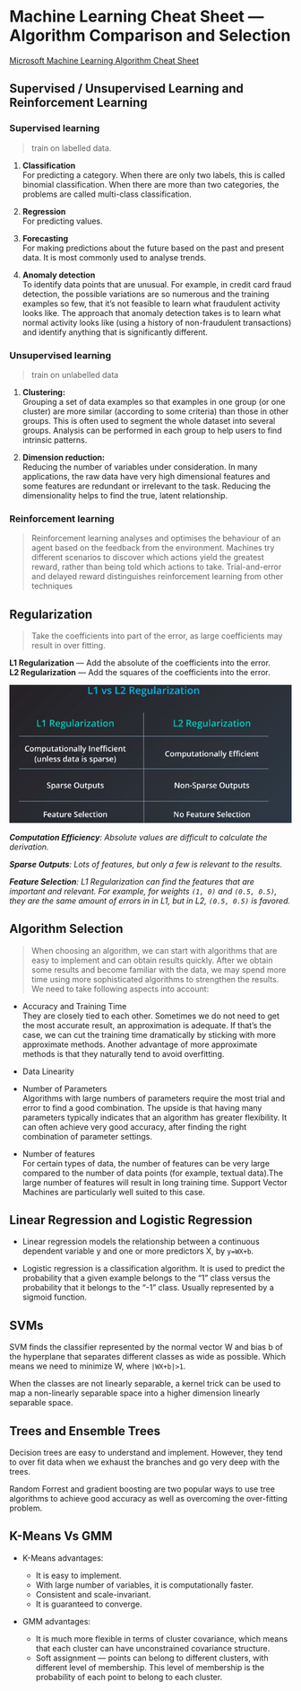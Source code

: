 # Machine Learning Cheat Sheet — Algorithm Comparison and Selection

<a href="https://download.microsoft.com/download/A/6/1/A613E11E-8F9C-424A-B99D-65344785C288/microsoft-machine-learning-algorithm-cheat-sheet-v7.pdf" download>Microsoft Machine Learning Algorithm Cheat Sheet</a>


## Supervised / Unsupervised Learning and Reinforcement Learning

### Supervised learning
> train on labelled data.

1. **Classification** <br />
For predicting a category. When there are only two labels, this is called binomial classification. When there are more than two categories, the problems are called multi-class classification. 

2. **Regression** <br />
For predicting values.

3. **Forecasting** <br />
For making predictions about the future based on the past and present data. It is most commonly used to analyse trends.

4. **Anomaly detection** <br />
To identify data points that are unusual. For example, in credit card fraud detection, the possible variations are so numerous and the training examples so few, that it’s not feasible to learn what fraudulent activity looks like. The approach that anomaly detection takes is to learn what normal activity looks like (using a history of non-fraudulent transactions) and identify anything that is significantly different.

### Unsupervised learning
> train on unlabelled data

1. **Clustering:** <br />
Grouping a set of data examples so that examples in one group (or one cluster) are more similar (according to some criteria) than those in other groups. This is often used to segment the whole dataset into several groups. Analysis can be performed in each group to help users to find intrinsic patterns.

2. **Dimension reduction:** <br />
Reducing the number of variables under consideration. In many applications, the raw data have very high dimensional features and some features are redundant or irrelevant to the task. Reducing the dimensionality helps to find the true, latent relationship. 

### Reinforcement learning
> Reinforcement learning analyses and optimises the behaviour of an agent based on the feedback from the environment. Machines try different scenarios to discover which actions yield the greatest reward, rather than being told which actions to take. Trial-and-error and delayed reward distinguishes reinforcement learning from other techniques

## Regularization
>Take the coefficients into part of the error, as large coefficients may result in over fitting.

**L1 Regularization** — Add the absolute of the coefficients into the error. <br />
**L2 Regularization** — Add the squares of the coefficients into the error.

![alt text](regularization.png) <br />

***Computation Efficiency**: Absolute values are difficult to calculate the derivation. <br />*

***Sparse Outputs**: Lots of features, but only a few is relevant to the results. <br />*

***Feature Selection**: L1 Regularization can find the features that are important and relevant. For example, for weights `(1, 0)` and `(0.5, 0.5)`, they are the same amount of errors in in L1, but in L2, `(0.5, 0.5)` is favored. <br />*

## Algorithm Selection
>When choosing an algorithm, we can start with algorithms that are easy to implement and can obtain results quickly. After we obtain some results and become familiar with the data, we may spend more time using more sophisticated algorithms to strengthen the results. We need to take following aspects into account:

* Accuracy and Training Time <br />
They are closely tied to each other. Sometimes we do not need to get the most accurate result, an approximation is adequate. If that’s the case, we can cut the training time dramatically by sticking with more approximate methods. Another advantage of more approximate methods is that they naturally tend to avoid overfitting.

* Data Linearity <br />

* Number of Parameters <br />
Algorithms with large numbers of parameters require the most trial and error to find a good combination. The upside is that having many parameters typically indicates that an algorithm has greater flexibility. It can often achieve very good accuracy, after finding the right combination of parameter settings.

* Number of features <br />
For certain types of data, the number of features can be very large compared to the number of data points (for example, textual data).The large number of features will result in long training time. Support Vector Machines are particularly well suited to this case.

## Linear Regression and Logistic Regression
* Linear regression models the relationship between a continuous dependent variable y and one or more predictors X, by `y=WX+b`.

* Logistic regression is a classification algorithm. It is used to predict the probability that a given example belongs to the “1” class versus the probability that it belongs to the “-1” class. Usually represented by a sigmoid function.

## SVMs
SVM finds the classifier represented by the normal vector W and bias b of the hyperplane that separates different classes as wide as possible. Which means we need to minimize W, where `|WX+b|>1`.

When the classes are not linearly separable, a kernel trick can be used to map a non-linearly separable space into a higher dimension linearly separable space.

## Trees and Ensemble Trees
Decision trees are easy to understand and implement. However, they tend to over fit data when we exhaust the branches and go very deep with the trees.

Random Forrest and gradient boosting are two popular ways to use tree algorithms to achieve good accuracy as well as overcoming the over-fitting problem.

## K-Means Vs GMM
- K-Means advantages:

    - It is easy to implement.
    - With large number of variables, it is computationally faster.
    - Consistent and scale-invariant.
    - It is guaranteed to converge.

- GMM advantages:

    - It is much more flexible in terms of cluster covariance, which means that each cluster can have unconstrained covariance structure.
    - Soft assignment — points can belong to different clusters, with different level of membership. This level of membership is the probability of each point to belong to each cluster.